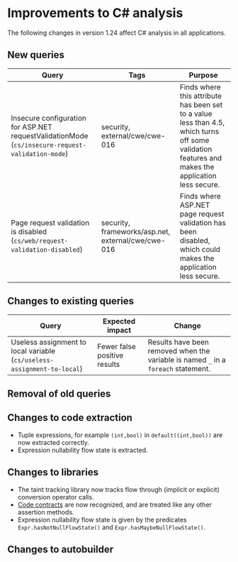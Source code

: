 # Improvements to C# analysis

The following changes in version 1.24 affect C# analysis in all applications.

## New queries

| **Query**                   | **Tags**  | **Purpose**                                                        |
|-----------------------------|-----------|--------------------------------------------------------------------|
| Insecure configuration for ASP.NET requestValidationMode (`cs/insecure-request-validation-mode`) | security, external/cwe/cwe-016 | Finds where this attribute has been set to a value less than 4.5, which turns off some validation features and makes the application less secure. |
| Page request validation is disabled (`cs/web/request-validation-disabled`) | security, frameworks/asp.net, external/cwe/cwe-016 | Finds where ASP.NET page request validation has been disabled, which could makes the application less secure. |

## Changes to existing queries

| **Query**                    | **Expected impact**    | **Change**                        |
|------------------------------|------------------------|-----------------------------------|
| Useless assignment to local variable (`cs/useless-assignment-to-local`) | Fewer false positive results | Results have been removed when the variable is named `_` in a `foreach` statement. | 

## Removal of old queries

## Changes to code extraction

* Tuple expressions, for example `(int,bool)` in `default((int,bool))` are now extracted correctly.
* Expression nullability flow state is extracted. 

## Changes to libraries

* The taint tracking library now tracks flow through (implicit or explicit) conversion operator calls.
* [Code contracts](https://docs.microsoft.com/en-us/dotnet/framework/debug-trace-profile/code-contracts) are now recognized, and are treated like any other assertion methods.
* Expression nullability flow state is given by the predicates `Expr.hasNotNullFlowState()` and `Expr.hasMaybeNullFlowState()`.

## Changes to autobuilder

